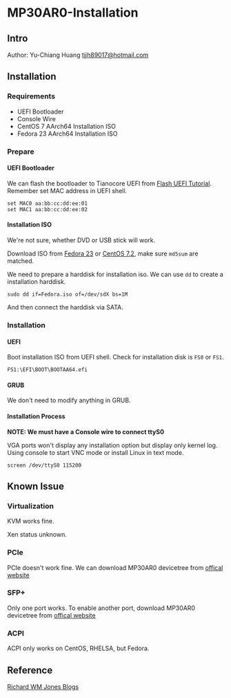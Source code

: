 # MP30AR0-Installation

## Intro

Author: Yu-Chiang Huang <tjjh89017@hotmail.com>

## Installation

### Requirements

* UEFI Bootloader
* Console Wire
* CentOS 7 AArch64 Installation ISO
* Fedora 23 AArch64 Installation ISO

### Prepare

#### UEFI Bootloader

We can flash the bootloader to Tianocore UEFI from [Flash UEFI Tutorial](https://rwmj.wordpress.com/2016/03/08/gigabyte-mp30-ar0-flashing-uefi/).
Remember set MAC address in UEFI shell.

```
set MAC0 aa:bb:cc:dd:ee:01
set MAC1 aa:bb:cc:dd:ee:02
```

#### Installation ISO

We're not sure, whether DVD or USB stick will work.

Download ISO from [Fedora 23](http://dl.fedoraproject.org/pub/fedora-secondary/releases/23/Server/aarch64/iso/) or [CentOS 7.2](http://mirror.centos.org/altarch/7.2.1603/isos/aarch64/), make sure `md5sum` are matched.

We need to prepare a harddisk for installation iso. We can use `dd` to create a installation harddisk.

```
sudo dd if=Fedora.iso of=/dev/sdX bs=1M
```

And then connect the harddisk via SATA.

### Installation

#### UEFI

Boot installation ISO from UEFI shell. Check for installation disk is `FS0` or `FS1`.

```
FS1:\EFI\BOOT\BOOTAA64.efi
```

#### GRUB

We don't need to modify anything in GRUB.

#### Installation Process

**NOTE: We must have a Console wire to connect ttyS0**

VGA ports won't display any installation option but display only kernel log. Using console to start VNC mode or install Linux in text mode.

```
screen /dev/ttyS0 115200
```

## Known Issue

### Virtualization

KVM works fine.

Xen status unknown.

### PCIe
PCIe doesn't work fine. We can download MP30AR0 devicetree from [offical website](http://b2b.gigabyte.com/products/product-page.aspx?pid=5422#dl)

### SFP+
Only one port works. To enable another port, download MP30AR0 devicetree from [offical website](http://b2b.gigabyte.com/products/product-page.aspx?pid=5422#dl)

### ACPI
ACPI only works on CentOS, RHELSA, but Fedora.

## Reference

[Richard WM Jones Blogs](https://rwmj.wordpress.com)
